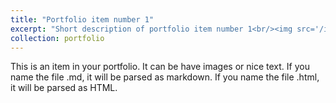 ```yaml
---
title: "Portfolio item number 1"
excerpt: "Short description of portfolio item number 1<br/><img src='/images/zls.jpg'>"
collection: portfolio
---
```


This is an item in your portfolio. It can be have images or nice text. If you name the file .md, it will be parsed as markdown. If you name the file .html, it will be parsed as HTML. 
